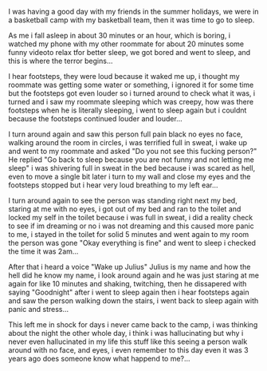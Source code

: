 I was having a good day with my friends in the summer holidays, we were in a basketball camp with my basketball team, then it was time to go to sleep.
 
As me i fall asleep in about 30 minutes or an hour, which is boring, i watched my phone with my other roommate for about 20 minutes some funny videoto relax tfor better sleep, we got bored and went to sleep, and this is where the terror begins...

I hear footsteps, they were loud because it waked me up,  i thought my roommate was getting some water or something, i ignored it for some time but the footsteps got even louder so i turned around to check what it was, i turned and i saw my roommate sleeping which was creepy, how was there footsteps when he is literally sleeping, i went to sleep again but i couldnt because the footsteps continued louder and louder...

I turn around again and saw this person full pain black no eyes no face, walking around the room in circles, i was terrified full in sweat, i wake up and went to my roommate and asked "Do you not see this fucking person?" He replied "Go back to sleep because you are not funny and not letting me sleep" i was shivering full in sweat in the bed because i was scared as hell, even to move a single bit later i turn to my wall and close my eyes and the footsteps stopped but i hear very loud breathing to my left ear...

I turn around again to see the person was standing right next my bed, staring at me with no eyes, i got out of my bed and ran to the toilet and locked my self in the toilet because i was full in sweat, i did a reality check to see if im dreaming or no i was not dreaming and this caused more panic to me, i stayed in the toilet for solid 5 minutes and went again to my room the person was gone  "Okay everything is fine" and went to sleep i checked the time it was 2am... 

After that i heard a voice "Wake up Julius" Julius is my name and how the hell did he know my name, i look around again and he was just staring at me again for like 10 minutes and shaking, twitching, then he dissapered with saying "Goodnight"  after i went to sleep again then i hear footsteps again and saw the person walking down the stairs, i went back to sleep again with panic and stress...

This left me in shock for days i never came back to the camp, i was thinking about the night the other whole day, i think i was hallucinating but why i never even hallucinated in my life this stuff like this seeing a person walk around with no face, and eyes, i even remember to this day even it was 3 years ago does someone know what happend to me?...